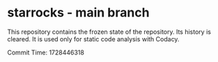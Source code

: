 # starrocks - main branch

This repository contains the frozen state of the repository.
Its history is cleared. It is used only for static code
analysis with Codacy.

Commit Time: 1728446318